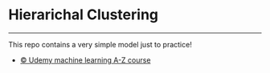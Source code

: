 # Hierarichal Clustering

-----------------------------------------------------------------------------------------------
This repo contains a very simple model just to practice!
* [© Udemy machine learning A-Z course](https://www.udemy.com/course/machinelearning/) 
